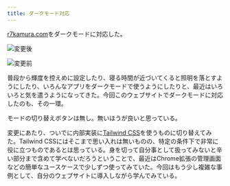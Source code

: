```yaml
---
title: ダークモード対応
---
```

[r7kamura.com](https://r7kamura.com/)をダークモードに対応した。

![](https://lh3.googleusercontent.com/docs/ADP-6oFKKfVMnj7JhTdycMyAizdOq9oxhW74ZNy0PYEW_HfkVVkhiBvXC45fWCaybJ53Rx6xRXHvhYvYaPtRDJfz2DD_c2r8nd8xiLyV8-vOgJ4J1UHb6xv6LYb_Lmk1ryBmLKVxrEQhbb0Hchti3rV1reBJql0CwksvncOBg7nqzjwO2Vb017fP3GQfeKgq4f_hoYO6YbAiYtaqxfNGa7GN53-GYhpNypLqZS0utDGTa3-tp5GM7apXXJrr-gvjS5_Zoxp0obPu02oiXfe7jjPwQoAdV4RC8jWoRikHKtjVgbQXrcseCA3Ty4I1uAcZxrvH3tmyZFRG1BHFJjCHGSkfKxMC132qPDtpswlf-HxL89f6--rH6xDw-oLpDRgGxUtBjBoWHZO8VlZId8zsLWql0tmCDaXcCC6_krxfA1LiFRB8W8GsJbjLt7nqWB31isvDIG4cnsf5T3Lh_2YW9bZxbLq4PzQG8obpxEo1RpEE3ksR0VYxfHXNuAXtQDffSKqJX8QPJS0u-zysclNsEbybj1xakEOqGCC_Pr95mBN9OlK2x1rob1bjgURPPvlWw0Ibtsgel2Z6IsVMrZzXEYuPLQRI7cCshz9BH6eE8kZl9MyHi-ItmxyCXe3GvVIj6GTkrK3mhSd8PvYYAgFhDESmwlw9dZVnLsK5xpGcenXLSzrt8K-Gr60KBwryxUV7ruWbkd15y38G2zQIMkACmiqA8g92u5c0BKhhwFqGwtk1xj15V43yNbU0iH4TidDm3lWXxQ3Ldtd6hws_CBz7VDsaGYK3k8cRVt71zQNVKzah2pnoBYiDn9ZLL9zPv85CrFnebUbj2_XD4Hg7Sp-nAKJO-bXIxEwvv6_3TXDJ9aNHV8O7Ldo88-Dmm3pHv3ZIR-7YN94ZBUjj_WHEPL3N_gy9966WNgjx2jp4-NCPYaLAgRqlCOqo7seU5J1LQwKo29t-4uTrQIZ4tXdcb3BKkN52E_OBffTo3jGKHHd9Cqp2oiP2jfvX5zti9QIqtACpFzI_kKyg3uh4j38G-dqxQ2KRirA6nq_etrqsY9eJp55RgG8OOj4QRbfjlbirHKJxUOoyZtHceNUaDdyXTIi21zMQqc2cKuE3MYOTNHcXlwJKFVScGEpBsQGf-r1hewZ0l0WJx47q08K6AseH-KGpLY3H9rr6OXFCxmRW5oYy-Obt42ms1SbLfSCjUGC3xYBHRlC4sHMXJ0C8vvJV7wn_Lf1MpT1pxgbcetParZwbCgYYT3OhnOrc "変更後")

![](https://lh3.googleusercontent.com/docs/ADP-6oEq99E2kUnPsEWEBUeRCp6WTpoJhJ3XkZXbKJiPZtGCA_niyWsmTXa1G25CsaJLYDCFWN3MSE6rllisFAYvwr85WEAc_kPy4RNuJXw8RkEbgkn-wS8kjFEJ6vaOo6qEQUDkEUYrazxlCZF2PR_yjrDWS5rbeTR1RrM2guxZUADK3ZxzZp9qrzoSz98IVBNOWBp49QISrT700m0Yl1NveEypYHK8rGRxkQ9yHbdF1ysMCS1Rvr0YD1Ob2npePvqJbJu7gzKqobslcc0iZtW3AZvnRXqiuEQF-Orzc1j6r1ZfXOUj4Wr9_RN8Wg9BmuudXybABntjIWrhXjr2iDj8QXhGawjlNACYJu_aMFHBuzBuSAsWg7aeCySiXx9CQY8BGl6GNyQSGXUHOk8D97PT4iFjxcFxLyTdse2y6yQ6H412EJAoc0MFtxSsiHjMgeYPx_R6akUY-lB_-86bhJPvjT2NM_jrauAYWdhlqqrSdX01KYEjD3IqIhHaUd2Bn3ZBO7rdvYHIjQTrIE0zfQlM4qTs2ldAo_xBxoWfePjLxeVWVpYajOS-6yzLHUl1AJHxEsc1rIEDu4A8vczSofVGTzyxAefctGsg6LuIvi4l0Q55iscLP6R57ldesU7t9qqkPjMykpVyfVmb1fSfz-jabHNdLofvau9gR2v27U4n43dKn_spjdcK0aDaobs0HLrBwJoLScfr1lAX8F7MYM4a0mmgBI1xJHrjJMoytleirn-wW7lQyls60JvGgKmxoiogjLJgFf36tsCl_cNaD1K3KcYZwLhD94Ldo_6jN4Vyh_ky-9JIeYxn7BxHu3pEbx1Id1V2kKzwj-I41aZlCY_W2valn5j233h0iFlHD2qIhMRtnjkjiuLtUrAD9Oxi2-noqYIsW4xqbHl5msJ_dRrVUavkommVhfE270a8UxzWVnZZ0Vtx3K1p5OHB41_6aKs5EDdWJI7qZjTVkdcnLM9hte_SFouna6qv-mAGktoECH2zbKYlHLtmnDHgr0A_wlLhy-4jZQi9at4Z2wiktsCwQ_-rKWl0MzYXUU7Bt_nSTUPPbJ6pAW4RPoU-yfGApPYm3lQtLRjGd-EnRz1e6PzgU58Vznd__BwcoUoU9xMzPZbGAEwaDJSIaQbr7W0fN00So-U_vccSIWcQm-SZqS6R29-f7mZrSNFW7yU8FJD-8P1VavzdM-m_-JbYuGIU6C64_yehmYPqvzlN_FEHDLAwweoTKw6q-SifDe0vBs0xoB5XQIkb "変更前")

普段から輝度を控えめに設定したり、寝る時間が近づいてくると照明を落とすようにしたり、いろんなアプリをダークモードで使うようにしたりと、最近はいろいろと気を遣うようになってきた。今回このウェブサイトでダークモードに対応したのも、その一環。

モードの切り替えボタンは無し。無いほうが良いと思っている。

変更にあたり、ついでに内部実装に[Tailwind CSS](https://tailwindcss.com/)を使うものに切り替えてみた。Tailwind CSSにはそこまで思い入れは無いものの、特定の条件下で非常に役に立つものであるとは思っている。身を切って自分事として扱ってみないと辛い部分まで含めて学べないだろうということで、最近はChrome拡張の管理画面などの簡単なユースケースで少しずつ使ってみていた。今回はもう少し複雑な事例として、自分のウェブサイトに導入しながら学んでみている。
